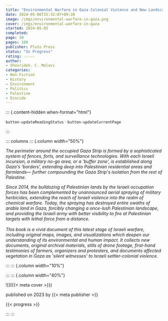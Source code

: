 ```yaml
---
title: "Environmental Warfare in Gaza Colonial Violence and New Landscapes of Resistance"
date: 2024-05-06T15:32:07+09:30
image: /imgs/environmental-warfare-in-gaza.png
cover: /imgs/environmental-warfare-in-gaza
started: 2024-05-05
completed: 
page: 10
pages: 160
publisher: Pluto Press
status: "In Progress"
rating: ☆☆☆☆☆
author: 
- Shourideh. C. Molavi
categories:
- Non-Fiction
- History
- Environment
- Politics
- Palestine
- Ecocide
---
```


::: {.content-hidden when-format="html"}

`button-updateReadingStatus`  · `button-updateCurrentPage`

:::

::: columns
::: {.column width="50%"}

*The perimeter around the occupied Gaza Strip is formed by a sophisticated system of fences, forts, and surveillance technologies. With each Israeli incursion, a military no-go area, or a 'buffer zone', is established along Gaza's 'borders', extending deep into Palestinian residential areas and farmlands— further compounding the Gaza Strip's isolation from the rest of Palestine.*  
  
*Since 2014, the bulldozing of Palestinian lands by the Israeli occupation forces has been complemented by unannounced aerial spraying of military herbicides, extending the reach of Israeli violence into the realm of chemical warfare. Today, the spraying has destroyed entire swaths of arable land in Gaza, forcibly changing a once-lush Palestinian landscape, and providing the Israeli army with better visibility to fire at Palestinian targets with lethal force from a distance.*  
​​​​​​​  
*This book is a vivid document of this latest stage of Israeli warfare, including original maps, images, and visualizations which deepen our understanding of its environmental and human impact. It collects new documents, original archival materials, stills of drone footage, first-hand testimonies of farmers, organizers and protesters, and documents affected vegetation in Gaza as 'silent witnesses' to Israeli settler-colonial violence.*

:::
::: {.column width="10%"}
<!-- empty column to create gap -->
:::
::: {.column width="40%"}

![]({{< meta cover >}})

published on 2023 by {{< meta publisher >}}

{{< progress >}}

:::
:::